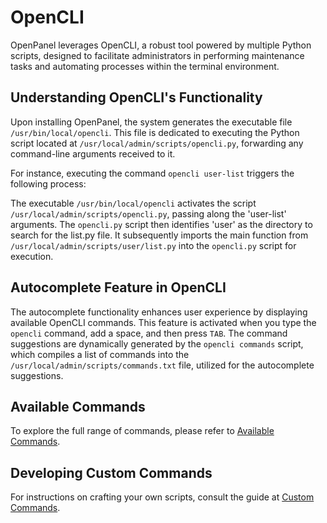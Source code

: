# OpenCLI
OpenPanel leverages OpenCLI, a robust tool powered by multiple Python scripts, designed to facilitate administrators in performing maintenance tasks and automating processes within the terminal environment.

## Understanding OpenCLI's Functionality

Upon installing OpenPanel, the system generates the executable file `/usr/bin/local/opencli`. This file is dedicated to executing the Python script located at `/usr/local/admin/scripts/opencli.py`, forwarding any command-line arguments received to it.

For instance, executing the command `opencli user-list` triggers the following process:

The executable `/usr/bin/local/opencli` activates the script `/usr/local/admin/scripts/opencli.py`, passing along the 'user-list' arguments.
The `opencli.py` script then identifies 'user' as the directory to search for the list.py file. It subsequently imports the main function from `/usr/local/admin/scripts/user/list.py` into the `opencli.py` script for execution.

## Autocomplete Feature in OpenCLI

The autocomplete functionality enhances user experience by displaying available OpenCLI commands. This feature is activated when you type the `opencli` command, add a space, and then press `TAB`. The command suggestions are dynamically generated by the `opencli commands` script, which compiles a list of commands into the `/usr/local/admin/scripts/commands.txt` file, utilized for the autocomplete suggestions.


## Available Commands

To explore the full range of commands, please refer to [Available Commands](/cli/commands.html).

## Developing Custom Commands

For instructions on crafting your own scripts, consult the guide at [Custom Commands](/cli/create.html).
